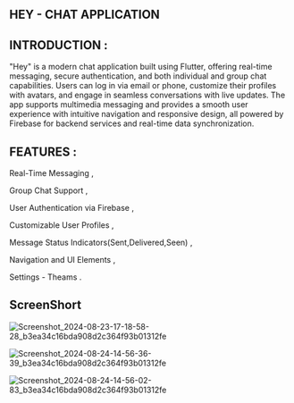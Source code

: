 HEY - CHAT APPLICATION 
-

INTRODUCTION :
-
  
  "Hey" is a modern chat application built using Flutter, offering real-time messaging, secure authentication, and both individual and group chat capabilities. Users can log in via email or phone, customize their profiles with avatars, and engage in seamless conversations with live updates. The app supports multimedia messaging and provides a smooth user experience with intuitive navigation and responsive design, all powered by Firebase for backend services and real-time data synchronization.

FEATURES :
-

  Real-Time Messaging ,
  
  Group Chat Support ,
  
  User Authentication via Firebase ,
  
  Customizable User Profiles ,
  
  Message Status Indicators(Sent,Delivered,Seen) ,
  
  Navigation and UI Elements ,
  
  Settings - Theams .
  
ScreenShort
-




![Screenshot_2024-08-23-17-18-58-28_b3ea34c16bda908d2c364f93b01312fe](https://github.com/user-attachments/assets/1684f67b-592f-4232-854c-f335376d81d5)




![Screenshot_2024-08-24-14-56-36-39_b3ea34c16bda908d2c364f93b01312fe](https://github.com/user-attachments/assets/0e367d40-d955-46a0-99aa-fd825bc4af03)





![Screenshot_2024-08-24-14-56-02-83_b3ea34c16bda908d2c364f93b01312fe](https://github.com/user-attachments/assets/4ea54448-6877-4599-9614-0cc5634a771b)









